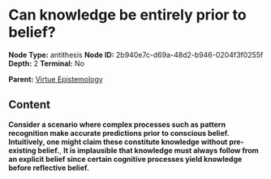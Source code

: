 # Can knowledge be entirely prior to belief?

**Node Type:** antithesis
**Node ID:** 2b940e7c-d69a-48d2-b946-0204f3f0255f
**Depth:** 2
**Terminal:** No

**Parent:** [Virtue Epistemology](virtue-epistemology.md)

## Content

**Consider a scenario where complex processes such as pattern recognition make accurate predictions prior to conscious belief. Intuitively, one might claim these constitute knowledge without pre-existing belief.**, **It is implausible that knowledge must always follow from an explicit belief since certain cognitive processes yield knowledge before reflective belief.**
